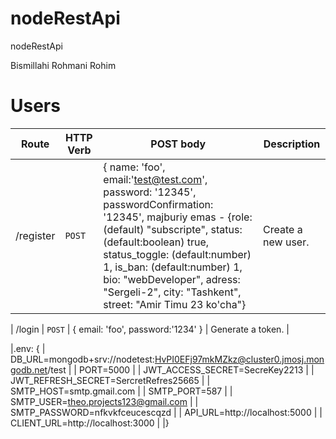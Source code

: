 # nodeRestApi
nodeRestApi

Bismillahi Rohmani Rohim 



# Users

| Route | HTTP Verb	 | POST body	 | Description	 |
| --- | --- | --- | --- |
| /register | `POST` | { name: 'foo', email:'test@test.com', password: '12345', passwordConfirmation: '12345', majburiy emas - {role: (default) "subscripte",  status: (default:boolean) true,  status_toggle: (default:number) 1, is_ban: (default:number) 1,  bio: "webDeveloper", adress: "Sergeli-2", city: "Tashkent", street: "Amir Timu 23 ko'cha"} | Create a new user. |

| /login | `POST` | { email: 'foo', password:'1234' } | Generate a token. |






|.env: {
    | DB_URL=mongodb+srv://nodetest:HvPI0EFj97mkMZkz@cluster0.jmosj.mongodb.net/test |
    | PORT=5000 |
    | JWT_ACCESS_SECRET=SecreKey2213 |
    | JWT_REFRESH_SECRET=SercretRefres25665 |
    | SMTP_HOST=smtp.gmail.com |
    | SMTP_PORT=587 |
    | SMTP_USER=theo.projects123@gmail.com |
    | SMTP_PASSWORD=nfkvkfceucescqzd |
    | API_URL=http://localhost:5000 |
    | CLIENT_URL=http://localhost:3000 |
|}